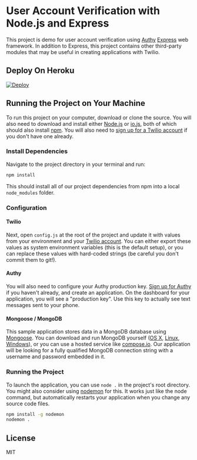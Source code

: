 # User Account Verification with Node.js and Express

This project is demo for user account verification using [Authy](http://www.authy.com) [Express](http://www.expressjs.com) web framework.  In addition to Express, this project contains other third-party modules that may be useful in creating applications with Twilio.

## Deploy On Heroku

[![Deploy](https://www.herokucdn.com/deploy/button.png)](https://heroku.com/deploy?template=https://github.com/TwilioDevEd/account-verification-node)

## Running the Project on Your Machine

To run this project on your computer, download or clone the source. You will also need to download and install either [Node.js](http://nodejs.org/) or [io.js](https://iojs.org/en/index.html), both of which should also install [npm](https://www.npmjs.com/). You will also need to [sign up for a Twilio account](https://www.twilio.com/try-twilio) if you don't have one already.

### Install Dependencies

Navigate to the project directory in your terminal and run:

```bash
npm install
```

This should install all of our project dependencies from npm into a local `node_modules` folder.

### Configuration

#### Twilio
Next, open `config.js` at the root of the project and update it with values from your environment and your [Twilio account](https://www.twilio.com/user/account/voice-messaging). You can either export these values as system environment variables (this is the default setup), or you can replace these values with hard-coded strings (be careful you don't commit them to git!).

#### Authy
You will also need to configure your Authy production key. [Sign up for Authy](http://www.authy.com) if you haven't already, and create an application. On the dashboard for your application, you will see a "production key".  Use this key to actually see text messages sent to your phone.

#### Mongoose / MongoDB
This sample application stores data in a MongoDB database using [Mongoose](http://mongoosejs.com/). You can download and run MongoDB yourself ([OS X](http://docs.mongodb.org/manual/tutorial/install-mongodb-on-os-x/), [Linux](http://docs.mongodb.org/manual/tutorial/install-mongodb-on-ubuntu/), [Windows](http://docs.mongodb.org/manual/tutorial/install-mongodb-on-windows/)), or you can use a hosted service like [compose.io](https://www.compose.io/).  Our application will be looking for a fully qualified MongoDB connection string with a username and password embedded in it.

### Running the Project

To launch the application, you can use `node .` in the project's root directory. You might also consider using [nodemon](https://github.com/remy/nodemon) for this. It works just like the node command, but automatically restarts your application when you change any source code files.

```bash
npm install -g nodemon
nodemon .
```

## License

MIT